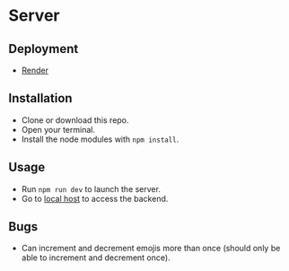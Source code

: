 # Server

## Deployment
- <a href="https://maulers-server.onrender.com/" target="_blank">Render</a>

## Installation

- Clone or download this repo.
- Open your terminal.
- Install the node modules with `npm install`.

## Usage

- Run `npm run dev` to launch the server.
- Go to <a href="http://localhost:3000/" target="_blank">local host</a> to access the backend.

## Bugs

- Can increment and decrement emojis more than once (should only be able to increment and decrement once).
